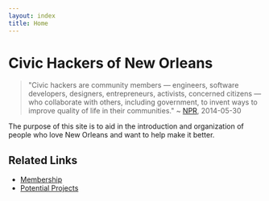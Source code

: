 ```yaml
---
layout: index
title: Home
---
```


# Civic Hackers of New Orleans

> "Civic hackers are community members — engineers, software developers, designers, entrepreneurs, activists, concerned citizens — who collaborate with others, including government, to invent ways to improve quality of life in their communities."
> ~ [NPR](http://www.npr.org/2014/05/30/317361626/techies-white-house-take-part-in-national-day-of-civic-hacking), 2014-05-30

The purpose of this site is to aid in the introduction and organization of people who love New Orleans and want to help make it better.

## Related Links

* [Membership](https://github.com/neworleans/neworleans.github.io/wiki/Membership)
* [Potential Projects](https://github.com/neworleans/neworleans.github.io/wiki/Potential-Projects)
